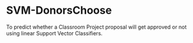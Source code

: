 # SVM-DonorsChoose
To predict whether a Classroom Project proposal will get approved or not using linear Support Vector Classifiers. 
